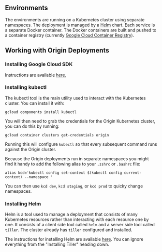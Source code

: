 
## Environments

The environments are running on a Kubernetes cluster using separate namespaces. The deployment is managed by a [Helm](https://www.helm.sh/) chart. Each service is a separate Docker container. The Docker containers are built and pushed to a container registry (currently [Google Cloud Container Registry](https://cloud.google.com/container-registry/)).

## Working with Origin Deployments

### Installing Google Cloud SDK

Instructions are available [here.](https://cloud.google.com/sdk/docs/quickstarts)

### Installing kubectl

The kubectl tool is the main utility used to interact with the Kubernetes cluster. You can install it with:

`gcloud components install kubectl`
  
You will then need to grab the credentials for the Origin Kubernetes cluster, you can do this by running:

`gcloud container clusters get-credentials origin`
  
Running this will configure `kubectl` so that every subsequent command runs against the Origin cluster.

Because the Origin deployments run in separate namespaces you might find it handy to add the following alias to your `.zshrc` or `.bashrc` file:

`alias kcd='kubectl config set-context $(kubectl config current-context) --namespace '`

You can then use `kcd dev`, `kcd staging`, or `kcd prod` to quicky change namespaces.


### Installing Helm

Helm is a tool used to manage a deployment that consists of many Kubernetes resources rather than interacting with each resource one by one. It consists of a client side tool called `helm` and a server side tool called `tiller`. The cluster already has `tiller` configured and installed.

The instructions for installing Helm are available [here](https://github.com/helm/helm/blob/master/docs/install.md). You can ignore everything from the "Installing Tiller" heading down.

